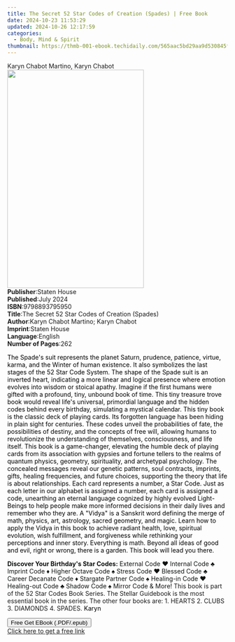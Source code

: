 ```yaml
---
title: The Secret 52 Star Codes of Creation (Spades) | Free Book
date: 2024-10-23 11:53:29
updated: 2024-10-26 12:17:59
categories:
  - Body, Mind & Spirit
thumbnail: https://thmb-001-ebook.techidaily.com/565aac5bd29aa9d530845f6fd4c9d174b3b62f36c12e871875c85112b3d2f858.jpg
---
```

<main id="book-container">
  <div class="flex flex-col">
    <div class="book-brief flex-1 py-6 px-4 sm:p-6 md:py-10 md:px-8">
      <!-- brief-->
      <div class="book-brief-main">Karyn Chabot Martino, Karyn Chabot</div>
    </div>
    <div
      class="book-meta-info flex-1 grid gap-4 col-start-1 col-end-3 row-start-1 sm:mb-6 sm:grid-cols-4 lg:gap-6 lg:col-start-2 lg:row-end-6 lg:row-span-6 lg:mb-0"
    >
      <div
        class="book-meta-info-left place-content-center mt-4 p-4 text-sm leading-6 col-start-2 col-span-2 dark:text-slate-400"
      >
        <img
          class="w-full h-500 object-cover rounded-lg sm:h-255 sm:col-span-2 lg:col-span-full"
          src="https://img-001-ebook.techidaily.com/6635e07e9456c1e0f9880db5a6396e71eb01c6585becd64d3c6a43482cb8722f.jpg"
          alt=""
          width="312"
          height="500"
        />
      </div>
      <div
        class="book-meta-info-right mt-2 col-start-1 row-start-2 col-span-3 self-center"
      >
        <!-- meta data  -->
        <div class="flex flex-col px-4 md:px-8">
          <div class="flex-1">
            <strong>Publisher</strong>:<span class="px-2">Staten House</span>
          </div>
          <div class="flex-1">
            <strong>Published</strong>:<span class="px-2">July 2024</span>
          </div>
          <div class="flex-1">
            <strong>ISBN</strong>:<span class="px-2">9798893795950</span>
          </div>
          <div class="flex-1">
            <strong>Title</strong>:<span class="px-2"
              >The Secret 52 Star Codes of Creation (Spades)</span
            >
          </div>
          <div class="flex-1">
            <strong>Author</strong>:<span class="px-2"
              >Karyn Chabot Martino; Karyn Chabot</span
            >
          </div>
          <div class="flex-1">
            <strong>Imprint</strong>:<span class="px-2">Staten House</span>
          </div>
          <div class="flex-1">
            <strong>Language</strong>:<span class="px-2">English</span>
          </div>
          <div class="flex-1">
            <strong>Number of Pages</strong>:<span class="px-2">262</span>
          </div>
        </div>
      </div>
    </div>
    <div class="book-description flex-1 py-6 px-4 sm:p-6 md:py-10 md:px-8">
      <div class="book-description-main">
        <div accordion-content="" id="description">
          <p>
            <span style="color: rgb(0, 0, 0)"
              >The Spade's suit represents the planet Saturn, prudence,
              patience, virtue, karma, and the Winter of human existence. It
              also symbolizes the last stages of the 52 Star Code System. The
              shape of the Spade suit is an inverted heart, indicating a more
              linear and logical presence where emotion evolves into wisdom or
              stoical apathy. Imagine if the first humans were gifted with a
              profound, tiny, unbound book of time. This tiny treasure trove
              book would reveal life's universal, primordial language and the
              hidden codes behind every birthday, simulating a mystical
              calendar. This tiny book is the classic deck of playing cards. Its
              forgotten language has been hiding in plain sight for centuries.
              These codes unveil the probabilities of fate, the possibilities of
              destiny, and the concepts of free will, allowing humans to
              revolutionize the understanding of themselves, consciousness, and
              life itself. This book is a game-changer, elevating the humble
              deck of playing cards from its association with gypsies and
              fortune tellers to the realms of quantum physics, geometry,
              spirituality, and archetypal psychology. The concealed messages
              reveal our genetic patterns, soul contracts, imprints, gifts,
              healing frequencies, and future choices, supporting the theory
              that life is about relationships. Each card represents a number, a
              Star Code. Just as each letter in our alphabet is assigned a
              number, each card is assigned a code, unearthing an eternal
              language cognized by highly evolved Light-Beings to help people
              make more informed decisions in their daily lives and remember who
              they are. A "Vidya" is a Sanskrit word defining the merge of math,
              physics, art, astrology, sacred geometry, and magic. Learn how to
              apply the Vidya in this book to achieve radiant health, love,
              spiritual evolution, wish fulfillment, and forgiveness while
              rethinking your perceptions and inner story. Everything is math.
              Beyond all ideas of good and evil, right or wrong, there is a
              garden. This book will lead you there.</span
            >
          </p>
          <p>
            <strong style="color: rgb(15, 17, 17)"
              >Discover Your Birthday's Star Codes:</strong
            ><span style="color: rgb(15, 17, 17)"
              >&nbsp;External Code ♥ Internal Code ♣ Imprint Code ♦ Higher
              Octave Code ♠ Stress Code ♥ Blessed Code ♣ Career Decanate Code
              ♦ Stargate Partner Code ♠ Healing-in Code ♥ Healing-out Code ♣
              Shadow Code ♠ Mirror Code &amp; More! </span
            >This book is part of the 52 Star Codes Book Series. The Stellar
            Guidebook is the most essential book in the series. The other four
            books are: 1. HEARTS 2. CLUBS 3. DIAMONDS 4. SPADES.
            <span style="color: rgb(0, 0, 0)">Karyn </span>
          </p>
        </div>
        <div class="accordion-fader"></div>
      </div>
    </div>
    <div class="book-excerpts flex-1 py-6 px-4 sm:p-6 md:py-10 md:px-8"></div>
    <div
      class="book-about-author flex-1 py-6 px-4 sm:p-6 md:py-10 md:px-8"
    ></div>
    <div class="book-free-get flex-1 py-6 px-4 sm:p-6 md:py-10 md:px-8">
      <button
        id="btn-free-get"
        class="bg-blue-500 hover:bg-blue-700 text-white font-bold py-2 px-4 rounded"
      >
        Free Get EBook (.PDF/.epub)
      </button>
      <div id="countdown-display" class="px-2 text-lg mt-2"></div>
      <a
        id="free-link"
        class="hidden bg-blue-500 hover:bg-blue-700 text-white font-bold py-2 px-4 rounded"
        href="https://www.ebooks.com/en-us/book/211413074/the-secret-52-star-codes-of-creation-spades/karyn-chabot-martino/"
        target="_blank"
        >Click here to get a free link</a
      >
    </div>
    <script>
      let countdownTime = 0;
      let countdownInterval = null;
      document
        .getElementById('btn-free-get')
        .addEventListener('click', startCountdown);
      function startCountdown() {
        countdownTime = new Date().getTime() + 60000 * 3;
        countdownInterval = setInterval(updateCountdown, 1000);
        document.getElementById('btn-free-get').disabled = true;
        document
          .getElementById('btn-free-get')
          .classList.add('bg-gray-500', 'cursor-not-allowed');
      }
      function updateCountdown() {
        let currentTime = new Date().getTime();
        let timeLeft = countdownTime - currentTime;
        let secondsLeft = Math.floor(timeLeft / 1000);
        document.getElementById('countdown-display').innerHTML =
          `Remaining time: ${secondsLeft} seconds.`;
        if (secondsLeft <= 0) {
          clearInterval(countdownInterval);
          document.getElementById('btn-free-get').classList.add('hidden');
          document.getElementById('free-link').classList.remove('hidden');
          document.getElementById('countdown-display').innerHTML = '';
        }
      }
    </script>
  </div>
</main>

